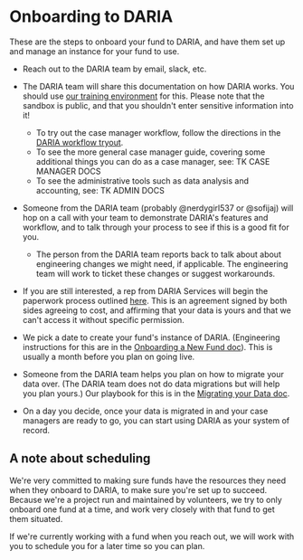 # Onboarding to DARIA

These are the steps to onboard your fund to DARIA, and have them set up and manage an instance for your fund to use.

* Reach out to the DARIA team by email, slack, etc.

* The DARIA team will share this documentation on how DARIA works. You should use [our training environment](https://sandbox.dariaservices.com) for this. Please note that the sandbox is public, and that you shouldn't enter sensitive information into it!
  * To try out the case manager workflow, follow the directions in the [DARIA workflow tryout](DARIA_WORKFLOW_TRYOUT.md).
  * To see the more general case manager guide, covering some additional things you can do as a case manager, see: TK CASE MANAGER DOCS
  * To see the administrative tools such as data analysis and accounting, see: TK ADMIN DOCS

* Someone from the DARIA team (probably @nerdygirl537 or @sofijaj) will hop on a call with your team to demonstrate DARIA's features and workflow, and to talk through your process to see if this is a good fit for you.
  * The person from the DARIA team reports back to talk about about engineering changes we might need, if applicable. The engineering team will work to ticket these changes or suggest workarounds.

* If you are still interested, a rep from DARIA Services will begin the paperwork process outlined [here](../administering/CONTRACT_AGREEMENT.md). This is an agreement signed by both sides agreeing to cost, and affirming that your data is yours and that we can't access it without specific permission.

* We pick a date to create your fund's instance of DARIA. (Engineering instructions for this are in the [Onboarding a New Fund doc](../administering/ONBOARDING_A_NEW_FUND.md)). This is usually a month before you plan on going live.

* Someone from the DARIA team helps you plan on how to migrate your data over. (The DARIA team does not do data migrations but will help you plan yours.) Our playbook for this is in the [Migrating your Data doc](MIGRATING_YOUR_DATA.md).

* On a day you decide, once your data is migrated in and your case managers are ready to go, you can start using DARIA as your system of record.

## A note about scheduling

We're very committed to making sure funds have the resources they need when they onboard to DARIA, to make sure you're set up to succeed. Because we're a project run and maintained by volunteers, we try to only onboard one fund at a time, and work very closely with that fund to get them situated.

If we're currently working with a fund when you reach out, we will work with you to schedule you for a later time so you can plan.
